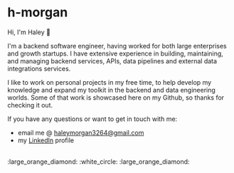 # h-morgan

Hi, I'm Haley :wave:

I'm a backend software engineer, having worked for both large enterprises and growth startups. I have extensive experience in building, maintaining, and managing backend services, APIs, data pipelines and external data integrations services.

I like to work on personal projects in my free time, to help develop my knowledge and expand my toolkit in the backend and data engineering worlds. Some of that work is showcased here on my Github, so thanks for checking it out.

If you have any questions or want to get in touch with me:

- email me @ haleymorgan3264@gmail.com
- my <a href="https://www.linkedin.com/in/haleymorgan/" target="_blank">LinkedIn</a> profile

<br>
:large_orange_diamond: :white_circle: :large_orange_diamond:
